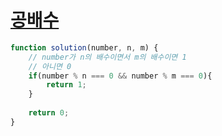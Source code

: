 # [공배수](https://school.programmers.co.kr/learn/courses/30/lessons/181936) 

```js
function solution(number, n, m) {
    // number가 n의 배수이면서 m의 배수이면 1
    // 아니면 0
    if(number % n === 0 && number % m === 0){
        return 1;
    }
    
    return 0;
}
```